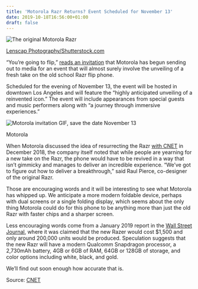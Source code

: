 ```yaml
---
title: 'Motorola Razr Returns? Event Scheduled for November 13'
date: 2019-10-18T16:56:00+01:00
draft: false
---
```


![The original Motorola Razr](https://www.reviewgeek.com/p/uploads/2019/10/767ea5ad.png)

[Lenscap Photography/Shutterstock.com](https://www.shutterstock.com/image-photo/london-england-june-24-2014-person-606444566)

“You’re going to flip,” [reads an invitation](https://www.cnet.com/news/motorola-event-invite-hints-at-rumored-foldable-razr-phone/) that Motorola has begun sending out to media for an event that will almost surely involve the unveiling of a fresh take on the old school Razr flip phone.

Scheduled for the evening of November 13, the event will be hosted in downtown Los Angeles and will feature the “highly anticipated unveiling of a reinvented icon.” The event will include appearances from special guests and music performers along with “a journey through immersive experiences.”

![Motorola invitation GIF, save the date November 13](https://www.reviewgeek.com/p/uploads/2019/10/eb0c1fb3.gif)

Motorola

When Motorola discussed the idea of resurrecting the Razr [with CNET](https://www.cnet.com/news/designing-an-icon-how-motorola-created-the-razr-v3/) in December 2018, the company itself noted that while people are yearning for a new take on the Razr, the phone would have to be revived in a way that isn’t gimmicky and manages to deliver an incredible experience. “We’ve got to figure out how to deliver a breakthrough,” said Raul Pierce, co-designer of the original Razr.

Those are encouraging words and it will be interesting to see what Motorola has whipped up. We anticipate a more modern foldable device, perhaps with dual screens or a single folding display, which seems about the only thing Motorola could do for this phone to be anything more than just the old Razr with faster chips and a sharper screen.

Less encouraging words come from a January 2019 report in the [Wall Street Journal](https://www.wsj.com/articles/return-of-the-razrwith-a-foldable-screen-and-1-500-price-11547643601), where it was claimed that the new Razer would cost $1,500 and only around 200,000 units would be produced. Speculation suggests that the new Razr will have a modern Qualcomm Snapdragon processor, a 2,730mAh battery, 4GB or 6GB of RAM, 64GB or 128GB of storage, and color options including white, black, and gold.

We’ll find out soon enough how accurate that is.

Source: [CNET](https://www.cnet.com/news/motorola-event-invite-hints-at-rumored-foldable-razr-phone/)